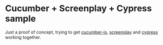 # Cucumber + Screenplay + Cypress sample

Just a proof of concept, trying to get [cucumber-js](https://github.com/cucumber/cucumber-js), [screenplay](https://github.com/cucumber/screenplay.js/) and [cypress](https://cypress.io) working together.
